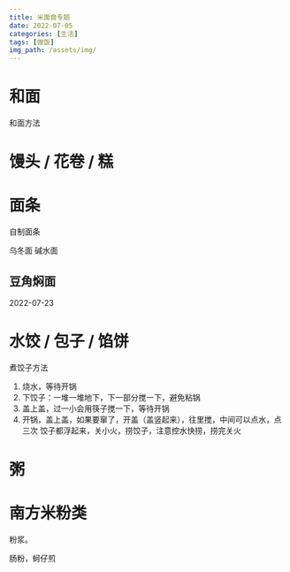 ```yaml
---
title: 米面食专题
date: 2022-07-05
categories: [生活]
tags: [做饭]
img_path: /assets/img/
---
```

 
# 和面
和面方法


# 馒头 / 花卷 / 糕


# 面条
自制面条

乌冬面
碱水面

## 豆角焖面

2022-07-23


# 水饺 / 包子 / 馅饼
煮饺子方法
1. 烧水，等待开锅
2. 下饺子：一堆一堆地下，下一部分搅一下，避免粘锅
3. 盖上盖，过一小会用筷子搅一下，等待开锅
4. 开锅，盖上盖，如果要窜了，开盖（盖竖起来），往里搅，中间可以点水，点三次
饺子都浮起来，关小火，捞饺子，注意控水快捞，捞完关火

# 粥

# 南方米粉类

粉浆。

肠粉，蚵仔煎



